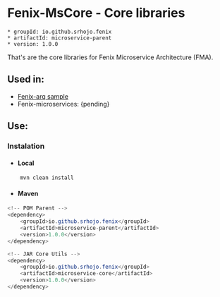 # Fenix-MsCore - Core libraries

	* groupId: io.github.srhojo.fenix
	* artifactId: microservice-parent
	* version: 1.0.0

That's are the core libraries for Fenix Microservice Architecture (FMA).

## Used in: <a name="usedIn">
*  [Fenix-arq sample](https://github.com/srhojo/Fenix-Arq/tree/master/client-test)
*  Fenix-microservices: {pending}

## Use: <a name="howtouse">

### Instalation <a name="instalation">
* ####  Local <a name="local">
```java
    mvn clean install
```
* #### Maven <a name="maven">
```java
<!-- POM Parent -->
<dependency>
    <groupId>io.github.srhojo.fenix</groupId>
    <artifactId>microservice-parent</artifactId>
    <version>1.0.0</version>
</dependency>

<!-- JAR Core Utils -->
<dependency>
    <groupId>io.github.srhojo.fenix</groupId>
    <artifactId>microservice-core</artifactId>
    <version>1.0.0</version>
</dependency>
```

